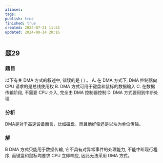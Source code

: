 ```yaml
---
aliases: 
tags: 
publish: true
finished: true
created: 2024-07-21 11:53
updated: 2024-08-14 20:16
---
```


## 题29
### 题目
以下有关 DMA 方式的叙述中, 错误的是 ( ) 。
A. 在 DMA 方式下, DMA 控制器向 CPU 请求的是总线使用权
B. DMA 方式可用于键盘和鼠标的数据输入
C. 在数据传输阶段, 不需要 CPU 介入, 完全由 DMA 控制器控制
D. DMA 方式要用到中断处理
### 分析
DMA是对于高速设备而言，比如磁盘，而且他好像还是以块为单位传输。
### 解
B
DMA 方式只能用于数据传输, 它不具有对异常事件的处理能力, 不能中断现行程序, 而键盘和鼠标均要求 CPU 立即响应, 因此无法采用 DMA 方式。
